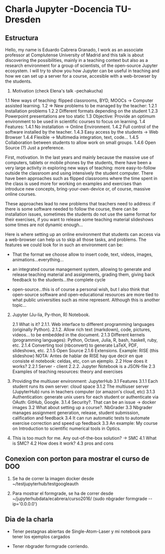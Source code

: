 # Charla Jupyter -Docencia TU-Dresden

## Estructura

Hello, my name is Eduardo Cabrera Granado, I work as an associate professor at Complutense University of Madrid and this talk
is about discovering the possibilities, mainly in a teaching context but also as a research environment for a group of scientists, of the open-source Jupyter ecosystem. I will try to show you how Jupyter can be useful in teaching and how we can set up a server for a course, accesible with a web-browser by the students.



1. Motivation (check Elena's talk -pechakucha)

  1.1 New ways of teaching: flipped classrooms, BYD, MOOCs -> Computer assisted learning.
  1.2 => New problems to be managed by the teacher:
        1.2.1 Installation problems 
        1.2.2 Different formats depending on the student
        1.2.3 Powerpoint presentations are too static
  1.3 Objective: Provide an optimum environment to be used in scientific courses to focus on learning.
  1.4 Features:
      1.4.1 No installation -> Online Environment.
      1.4.2 Full control of the software installed by the teacher.
      1.4.3 Easy access by the students -> Web Browser
      1.4.4 Flexible -> Multimedia integration, text, code...
      1.4.5 Collaboration between students to allow work on small groups.
      1.4.6 Open Source (?) Just a preference.

First, motivation. In the last years and mainly because the massive use of computers, tablets or mobile phones by the 
students, there have been a very large activity in exploring new ways of teaching: more easy-to-follow outside the
classroom and using intensively the student computer. There have been approaches such as flipped classrooms where the
time spent in the class is used more for working on examples and exercises than introduce new concepts, bring-your-own-device
or, of course, massive online courses. 

These approaches lead to new problems that teachers need to address: if there is some software needed to follow the course, 
there can be installation issues, sometimes the students do not use the same format for their exercises, if you want to 
release some teaching material slideshows some times are not dynamic enough...

Here is where setting up an online environment that students can access via a web-browser can help us to skip all those tasks, and problems. The features we could look for in such an environment can be: 

* That the format we choose allow to insert code, text, videos, images, animations...everything...

* an integrated course management system, allowing to generate and release teaching material and assignments, grading them, giving back feedback to the students...the complete cycle

* open-source...this is of course a personal wish, but I also think that open-source software and open-educational resources
are more tied to what public universities such as mine represent. Although this is another topic...


2. Jupyter (Ju-lia, Py-thon, R) Notebook. 

    2.1 What is it?
        2.1.1. Web interface to different programming languages (originally Python).
        2.1.2. Allow rich text (markdown), code, pictures, videos... to be embedded in the document.
        2.1.3 Different kernels (programming languages): Python, Octave, Julia, R, bash, haskell, ruby, etc.
        2.1.4 Converting tool (nbconvert) to generate LaTeX, PDF, slideshows, etc.
        2.1.5 Open Source
        2.1.6 Extensions. Example: RISE (this slideshow)
NOTA: Antes de hablar de RISE hay que decir en que consiste el notebook: celdas, etc, con un ejemplo.
    2.2 How does it works?
        2.2.1 Server - client 
        2.2.2. Jupyter Notebook is a JSON-file
    2.3 Examples of teaching resources: theory and exercises

3. Providing the multiuser environment: JupyterHub
    3.1 Features
        3.1.1 Each student runs its own server: cloud space
        3.1.2 The multiuser server (JupyterHub) runs in teachers computer (or amazon's cloud, etc)
        3.1.3 Authentication: generate unix users for each student or authenticate via OAuth: GitHub, Google.
        3.1.4 Security?. That can be an issue -> docker images
    3.2 What about setting up a course?. NbGrader
        3.3 Nbgrader manages assignment generation, release, student submission, calification and feedback
        3.4 It can run automatic tests to automate exercise correction and speed up feedback
    3.3 An example: My course on Introduction to scientific numerical tools in Optics.
    
4. This is too much for me. Any out-of-the-box solution? -> SMC
    4.1 What is SMC?
    4.2 How does it work?
    4.3 pros and cons
    
 ## Conexion con porton para mostrar el curso de DOO
 
 1. Se ha de correr la imagen docker desde ~/testjupyterhub/testgoogleauth
 
 2. Para mostrar el formgrade, se ha de correr desde ~/jupyterhubdata/ecabrera/curso2016/ (sudo nbgrader formgrade --ip='0.0.0.0')
 
 
 ## Dia de la charla
 
 * Tener pestagnas abiertas de Single-Atom-Laser y mi notebook para tener los ejemplos cargados
 
 * Tener nbgrader formgrade corriendo.
    
